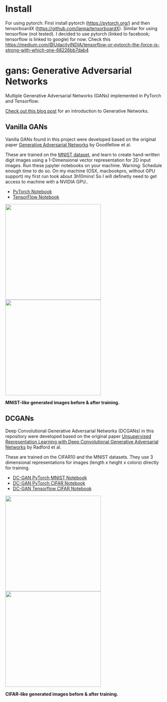 # Install
For using pytorch: First install pytorch (https://pytorch.org/) and then tensorboardX (https://github.com/lanpa/tensorboardX).
Similar for using tensorflow (not tested). I decided to use pytorch (linked to facebook; tensorflow is linked to google) for now. Check this https://medium.com/@UdacityINDIA/tensorflow-or-pytorch-the-force-is-strong-with-which-one-68226bb7dab4 

#  gans: Generative Adversarial Networks
Multiple Generative Adversarial Networks (GANs) implemented in PyTorch and Tensorflow.

[Check out this blog post](https://medium.com/ai-society/gans-from-scratch-1-a-deep-introduction-with-code-in-pytorch-and-tensorflow-cb03cdcdba0f) for an introduction to Generative Networks. 

## Vanilla GANs
Vanilla GANs found in this project were developed based on the original paper [Generative Adversarial Networks](https://arxiv.org/abs/1406.2661) by Goodfellow et al.

These are trained on the [MNIST dataset](http://yann.lecun.com/exdb/mnist/), and learn to create hand-written digit images using a 1-Dimensional vector representation for 2D input images. Run these jupyter notebooks on your machine. Warning: Schedule enough time to do so. On my machine (OSX, macbookpro, without GPU support) my first run took about 3h10mins! So I will definetly need to get access to machine with a NVIDIA GPU..

- [PyTorch Notebook](https://github.com/Shintaro-Miyazaki/gans/blob/master/1.%20Vanilla%20GAN%20PyTorch.ipynb)
- [TensorFlow Notebook](https://github.com/Shintaro-Miyazaki/gans/blob/master/1.%20Vanilla%20GAN%20TensorFlow.ipynb)

<img src=".images/vanilla_mnist_pt_raw.png" width="300"> <img src=".images/vanilla_mnist_pt.png" width="300">

__MNIST-like generated images before & after training.__


## DCGANs
Deep Convolutional Generative Adversarial Networks (DCGANs) in this repository were developed based on the original paper [Unsupervised Representation Learning with Deep Convolutional Generative Adversarial Networks](https://arxiv.org/abs/1511.06434) by Radford et al.

These are trained on the CIFAR10 and the MNIST datasets. They use 3 dimensional representations for images (length x height x colors) directly for training.

- [DC-GAN PyTorch MNIST Notebook](https://github.com/Shintaro-Miyazaki/gans/blob/master/2.%20DC-GAN%20PyTorch-MNIST.ipynb)
- [DC-GAN PyTorch CIFAR Notebook](https://github.com/Shintaro-Miyazaki/gans/blob/master/2.%20DC-GAN%20PyTorch.ipynb)
- [DC-GAN Tensorflow CIFAR Notebook](https://github.com/Shintaro-Miyazaki/gans/blob/master/2.%20DC-GAN%20TensorFlow.ipynb)

<img src=".images/dcgan_cifar_pt_raw.png" width="300"> <img src=".images/dcgan_cifar_pt.png" width="300">

__CIFAR-like generated images before & after training.__
